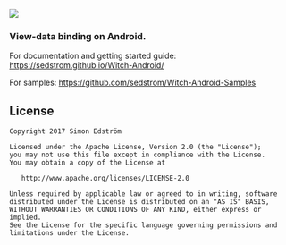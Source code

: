 ![](https://cdn.rawgit.com/sedstrom/Witch-Android/master/docs/assets/img/logo-icon-font.svg)

### View-data binding on Android.

For documentation and getting started guide:
https://sedstrom.github.io/Witch-Android/

For samples:
https://github.com/sedstrom/Witch-Android-Samples

License
-------

    Copyright 2017 Simon Edström

    Licensed under the Apache License, Version 2.0 (the "License");
    you may not use this file except in compliance with the License.
    You may obtain a copy of the License at

       http://www.apache.org/licenses/LICENSE-2.0

    Unless required by applicable law or agreed to in writing, software
    distributed under the License is distributed on an "AS IS" BASIS,
    WITHOUT WARRANTIES OR CONDITIONS OF ANY KIND, either express or implied.
    See the License for the specific language governing permissions and
    limitations under the License.

